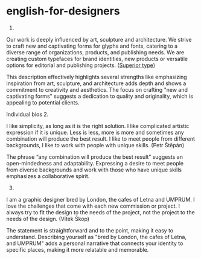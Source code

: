 # english-for-designers
 
  
  1.  

Our work is deeply influenced by art, sculpture and architecture. We strive to craft new and captivating forms for glyphs and fonts, catering to a diverse range of organizations, products, and publishing needs. We are creating custom typefaces for brand identities, new products or versatile options for editorial and publishing projects. ([Superior type](https://www.superiortype.com/about/studio))

This description effectively highlights several strengths like emphasizing inspiration from art, sculpture, and architecture adds depth and shows a commitment to creativity and aesthetics. The focus on crafting "new and captivating forms" suggests a dedication to quality and originality, which is appealing to potential clients.


Individual bios
2.

I like simplicity, as long as it is the right solution. I like complicated artistic expression if it is unique. Less is less, more is more and sometimes any combination will produce the best result. I like to meet people from different backgrounds, I like to work with people with unique skills. (Petr Štěpán)

The phrase “any combination will produce the best result” suggests an open-mindedness and adaptability. Expressing a desire to meet people from diverse backgrounds and work with those who have unique skills emphasizes a collaborative spirit. 

3.

I am a graphic designer bred by London, the cafes of Letna and UMPRUM. I love the challenges that come with each new commission or project. I always try to fit the design to the needs of the project, not the project to the needs of the design. (Vítek Škop)

The statement is straightforward and to the point, making it easy to understand. Describing yourself as "bred by London, the cafes of Letna, and UMPRUM" adds a personal narrative that connects your identity to specific places, making it more relatable and memorable.
